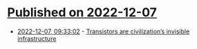 # [Published on 2022-12-07](index.md)

* [2022-12-07, 09:33:02](https://news.ycombinator.com/item?id=33892392) - [Transistors are civilization’s invisible infrastructure](https://spectrum.ieee.org/point-contact-transistor)
